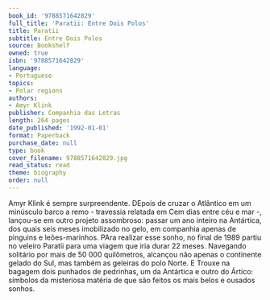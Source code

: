 ```yaml
---
book_id: '9788571642829'
full_title: 'Paratii: Entre Dois Polos'
title: Paratii
subtitle: Entre Dois Polos
source: Bookshelf
owned: true
isbn: '9788571642829'
language:
- Portuguese
topics:
- Polar regions
authors:
- Amyr Klink
publisher: Companhia das Letras
length: 264 pages
date_published: '1992-01-01'
format: Paperback
purchase_date: null
type: book
cover_filename: 9788571642829.jpg
read_status: read
theme: biography
order: null
---
```

Amyr Klink é sempre surpreendente. DEpois de cruzar o Atlântico em um minúsculo barco a remo - travessia relatada em Cem dias entre céu e mar -, lançou-se em outro projeto assombroso: passar um ano inteiro na Antártica, dos quais seis meses imobilizado no gelo, em companhia apenas de pinguins e leões-marinhos. PAra realizar esse sonho, no final de 1989 partiu no veleiro Paratii para uma viagem que iria durar 22 meses. Navegando solitário por mais de 50 000 quilômetros, alcançou não apenas o continente gelado do Sul, mas também as geleiras do polo Norte. E Trouxe na bagagem dois punhados de pedrinhas, um da Antártica e outro do Ártico: símbolos da misteriosa matéria de que são feitos os mais belos e ousados sonhos.

